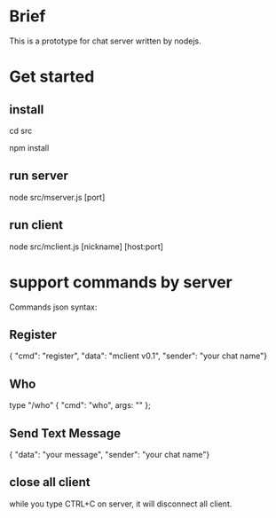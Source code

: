 # Brief
  This is a prototype for chat server written by nodejs.

# Get started
## install

  cd src

  npm install

## run server
  
  node src/mserver.js [port]

## run client
  node src/mclient.js [nickname] [host:port] 

# support commands by server

 Commands json syntax:

## Register

 { "cmd": "register", "data": "mclient v0.1", "sender": "your chat name"}

## Who
  type "/who"
 { "cmd": "who", args: "" };

## Send Text Message

 { "data": "your message", "sender": "your chat name"}

## close all client

   while you type CTRL+C on server, it will disconnect all client.

